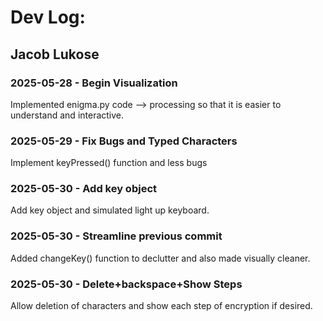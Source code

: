 # Dev Log:

## Jacob Lukose

### 2025-05-28 - Begin Visualization
Implemented enigma.py code --> processing so that it is easier to understand and interactive.

### 2025-05-29 - Fix Bugs and Typed Characters
Implement keyPressed() function and less bugs

### 2025-05-30 - Add key object
Add key object and simulated light up keyboard.

### 2025-05-30 - Streamline previous commit
Added changeKey() function to declutter and also made visually cleaner.


### 2025-05-30 - Delete+backspace+Show Steps
Allow deletion of characters and show each step of encryption if desired.
